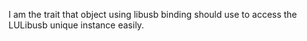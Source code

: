 I am the trait that object using libusb binding should use to access the LULibusb unique instance easily.